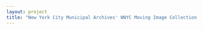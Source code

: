 ```yaml
--- 
layout: project 
title: "New York City Municipal Archives' WNYC Moving Image Collection (1947-1996) Digitization and Online Access Project" 
---
```



